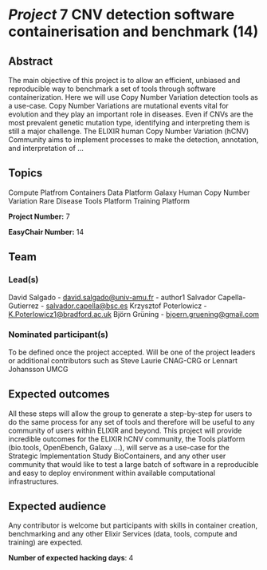 # *Project* 7 CNV detection software containerisation and benchmark (14)

## Abstract

The main objective of this project is to allow an efficient, unbiased and reproducible way to benchmark a set of tools through software containerization. Here we will use Copy Number Variation detection tools as a use-case. Copy Number Variations are mutational events vital for evolution and they play an important role in diseases. Even if CNVs are the most prevalent genetic mutation type, identifying and interpreting them is still a major challenge. The ELIXIR human Copy Number Variation (hCNV) Community aims to implement processes to make the detection, annotation, and interpretation of ...

## Topics

Compute Platfrom
 Containers
 Data Platform
 Galaxy
 Human Copy Number Variation
 Rare Disease
 Tools Platform
 Training Platform

**Project Number:** 7



**EasyChair Number:** 14

## Team

### Lead(s)

David Salgado - david.salgado@univ-amu.fr - author1
 Salvador Capella-Gutierrez - salvador.capella@bsc.es
 Krzysztof Poterlowicz - K.Poterlowicz1@bradford.ac.uk
 Björn Grüning - bjoern.gruening@gmail.com

### Nominated participant(s)

To be defined once the project accepted. Will be one of the project leaders or additional contributors such as Steve Laurie CNAG-CRG or Lennart Johansson UMCG

## Expected outcomes

All these steps will allow the group to generate a step-by-step for users to do the same process for any set of tools and therefore will be useful to any community of users within ELIXIR and beyond.
 This project will provide incredible outcomes for the ELIXIR hCNV community, the Tools platform (bio.tools, OpenEbench, Galaxy …), will serve as a use-case for the Strategic Implementation Study BioContainers, and any other user community that would like to test a large batch of software in a reproducible and easy to deploy environment within available computational infrastructures.

## Expected audience

Any contributor is welcome but participants with skills in container creation, benchmarking and any other Elixir Services (data, tools, compute and training) are expected.

**Number of expected hacking days**: 4


